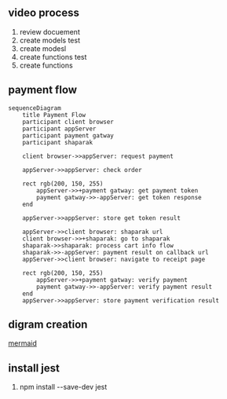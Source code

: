 
## video process

1. review docuement
2. create models test
3. create modesl
4. create functions test
5. create functions

## payment flow
```mermaid
sequenceDiagram
    title Payment Flow
    participant client browser
    participant appServer
    participant payment gatway
    participant shaparak

    client browser->>appServer: request payment

    appServer->>appServer: check order
    
    rect rgb(200, 150, 255)
        appServer->>+payment gatway: get payment token
        payment gatway->>-appServer: get token response
    end
    
    appServer->>appServer: store get token result

    appServer->>client browser: shaparak url
    client browser->>+shaparak: go to shaparak
    shaparak->>shaparak: process cart info flow
    shaparak->>-appServer: payment result on callback url
    appServer->>client browser: navigate to receipt page
    
    rect rgb(200, 150, 255)
        appServer->>+payment gatway: verify payment
        payment gatway->>-appServer: verify payment result
    end
    appServer->>appServer: store payment verification result
```



## digram creation

[mermaid](https://mermaid.js.org/syntax/sequenceDiagram.html)

## install jest
1. npm install --save-dev jest